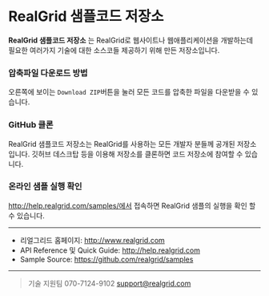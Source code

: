 # RealGrid 샘플코드 저장소

**RealGrid 샘플코드 저장소** 는 RealGrid로 웹사이트나 웹애플리케이션을 개발하는데 필요한 여러가지 기술에 대한 소스코들 제공하기 위해 만든 저장소입니다. 

### 압축파일 다운로드 방법

오른쪽에 보이는 `Download ZIP`버튼을 눌러 모든 코드를 압축한 파일을 다운받을 수 있습니다.

### GitHub 클론

RealGrid 샘플코드 저장소는 RealGrid를 사용하는 모든 개발자 분들께 공개된 저장소입니다. 깃허브 데스크탑 등을 이용해 저장소를 클론하면 코드 저장소에 참여할 수 있습니다.

### 온라인 샘플 실행 확인

http://help.realgrid.com/samples/에서 접속하면 RealGrid 샘플의 실행을 확인 할 수 있습니다.

---
* 리얼그리드 홈페이지: http://www.realgrid.com
* API Reference 및 Quick Guide: http://help.realgrid.com
* Sample Source: https://github.com/realgrid/samples

---
> 기술 지원팀
    070-7124-9102
    support@realgrid.com

